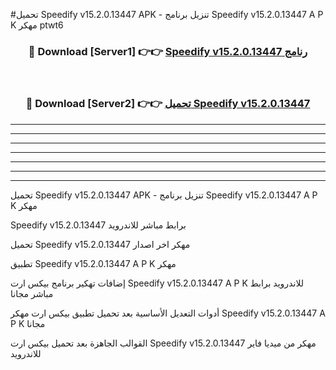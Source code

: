 #تحميل Speedify v15.2.0.13447 APK - تنزيل برنامج Speedify v15.2.0.13447 A P K مهكر ptwt6 



<div align="center">
<h3>🔴 Download [Server1] 👉👉 <a href="https://apkdownload10.web.app/?title=Speedify v15.2.0.13447">Speedify v15.2.0.13447 رنامج</a></h3><br>

<h3>🔴 Download [Server2] 👉👉 <a href="https://apkdownload10.web.app/?title=Speedify v15.2.0.13447">تحميل Speedify v15.2.0.13447 </a></h3>
</div>


----------------------------------------------------------

----------------------------------------------------------

----------------------------------------------------------

----------------------------------------------------------

----------------------------------------------------------

----------------------------------------------------------

----------------------------------------------------------

تحميل Speedify v15.2.0.13447 APK - تنزيل برنامج Speedify v15.2.0.13447 A P K مهكر

Speedify v15.2.0.13447 برابط مباشر للاندرويد

تحميل Speedify v15.2.0.13447 مهكر اخر اصدار

تطبيق Speedify v15.2.0.13447 A P K مهكر

إضافات تهكير برنامج بيكس ارت Speedify v15.2.0.13447 A P K للاندرويد برابط مباشر مجانا

أدوات التعديل الأساسية بعد تحميل تطبيق بيكس ارت مهكر Speedify v15.2.0.13447 A P K مجانا

القوالب الجاهزة بعد تحميل بيكس ارت Speedify v15.2.0.13447 مهكر من ميديا فاير للاندرويد


